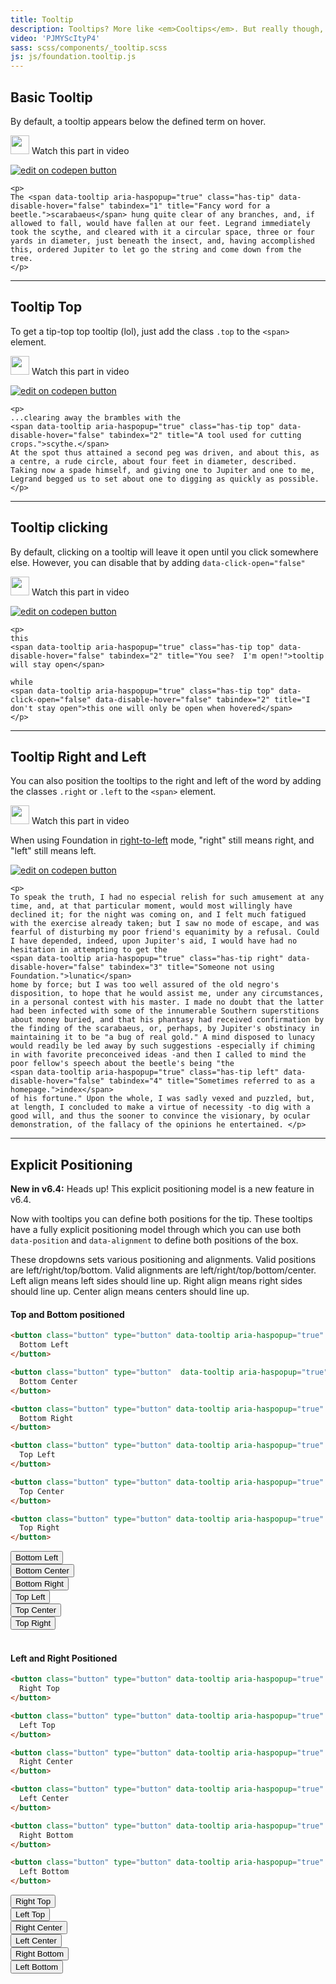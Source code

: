 ```yaml
---
title: Tooltip
description: Tooltips? More like <em>Cooltips</em>. But really though, tooltips are nifty for displaying extended information for a term or action on a page.
video: 'PJMYScItyP4'
sass: scss/components/_tooltip.scss
js: js/foundation.tooltip.js
---
```



## Basic Tooltip
By default, a tooltip appears below the defined term on hover.

<p>
  <a class="" data-open-video="0:49"><img src="{{root}}assets/img/icons/watch-video-icon.svg" class="video-icon" height="30" width="30" alt=""> Watch this part in video</a>
</p>

<div class="docs-codepen-container">
  <a class="codepen-logo-link" href="http://codepen.io/ZURBFoundation/pen/zwLxaY?editors=1000" target="_blank"><img src="{{root}}assets/img/logos/edit-in-browser.svg" class="" height="" width="" alt="edit on codepen button"></a>
</div>

```html_example
<p>
The <span data-tooltip aria-haspopup="true" class="has-tip" data-disable-hover="false" tabindex="1" title="Fancy word for a beetle.">scarabaeus</span> hung quite clear of any branches, and, if allowed to fall, would have fallen at our feet. Legrand immediately took the scythe, and cleared with it a circular space, three or four yards in diameter, just beneath the insect, and, having accomplished this, ordered Jupiter to let go the string and come down from the tree.
</p>
```

---

## Tooltip Top
To get a tip-top top tooltip (lol), just add the class `.top` to the `<span>` element.

<p>
  <a class="" data-open-video="3:00"><img src="{{root}}assets/img/icons/watch-video-icon.svg" class="video-icon" height="30" width="30" alt=""> Watch this part in video</a>
</p>

<div class="docs-codepen-container">
  <a class="codepen-logo-link" href="http://codepen.io/ZURBFoundation/pen/BRPyqx?editors=1000" target="_blank"><img src="{{root}}assets/img/logos/edit-in-browser.svg" class="" height="" width="" alt="edit on codepen button"></a>
</div>

```html_example
<p>
...clearing away the brambles with the
<span data-tooltip aria-haspopup="true" class="has-tip top" data-disable-hover="false" tabindex="2" title="A tool used for cutting crops.">scythe.</span>
At the spot thus attained a second peg was driven, and about this, as a centre, a rude circle, about four feet in diameter, described. Taking now a spade himself, and giving one to Jupiter and one to me, Legrand begged us to set about one to digging as quickly as possible.
</p>
```

---

## Tooltip clicking

By default, clicking on a tooltip will leave it open until you click somewhere else.  However, you can disable that by adding `data-click-open="false"`

<p>
  <a class="" data-open-video="4:12"><img src="{{root}}assets/img/icons/watch-video-icon.svg" class="video-icon" height="30" width="30" alt=""> Watch this part in video</a>
</p>

<div class="docs-codepen-container">
  <a class="codepen-logo-link" href="http://codepen.io/ZURBFoundation/pen/XRBJvm?editors=1000" target="_blank"><img src="{{root}}assets/img/logos/edit-in-browser.svg" class="" height="" width="" alt="edit on codepen button"></a>
</div>

```html_example
<p>
this
<span data-tooltip aria-haspopup="true" class="has-tip top" data-disable-hover="false" tabindex="2" title="You see?  I'm open!">tooltip will stay open</span>

while
<span data-tooltip aria-haspopup="true" class="has-tip top" data-click-open="false" data-disable-hover="false" tabindex="2" title="I don't stay open">this one will only be open when hovered</span>
</p>
```

---

## Tooltip Right and Left

You can also position the tooltips to the right and left of the word by adding the classes `.right` or `.left` to the `<span>` element.

<p>
  <a class="" data-open-video="3:00"><img src="{{root}}assets/img/icons/watch-video-icon.svg" class="video-icon" height="30" width="30" alt=""> Watch this part in video</a>
</p>

<div class="primary callout">
  <p>When using Foundation in <a href="rtl.html">right-to-left</a> mode, "right" still means right, and "left" still means left.</p>
</div>

<div class="docs-codepen-container">
  <a class="codepen-logo-link" href="http://codepen.io/ZURBFoundation/pen/EmpaJP?editors=1000" target="_blank"><img src="{{root}}assets/img/logos/edit-in-browser.svg" class="" height="" width="" alt="edit on codepen button"></a>
</div>

```html_example
<p>
To speak the truth, I had no especial relish for such amusement at any time, and, at that particular moment, would most willingly have declined it; for the night was coming on, and I felt much fatigued with the exercise already taken; but I saw no mode of escape, and was fearful of disturbing my poor friend's equanimity by a refusal. Could I have depended, indeed, upon Jupiter's aid, I would have had no hesitation in attempting to get the
<span data-tooltip aria-haspopup="true" class="has-tip right" data-disable-hover="false" tabindex="3" title="Someone not using Foundation.">lunatic</span>
home by force; but I was too well assured of the old negro's disposition, to hope that he would assist me, under any circumstances, in a personal contest with his master. I made no doubt that the latter had been infected with some of the innumerable Southern superstitions about money buried, and that his phantasy had received confirmation by the finding of the scarabaeus, or, perhaps, by Jupiter's obstinacy in maintaining it to be "a bug of real gold." A mind disposed to lunacy would readily be led away by such suggestions -especially if chiming in with favorite preconceived ideas -and then I called to mind the poor fellow's speech about the beetle's being "the
<span data-tooltip aria-haspopup="true" class="has-tip left" data-disable-hover="false" tabindex="4" title="Sometimes referred to as a homepage.">index</span>
of his fortune." Upon the whole, I was sadly vexed and puzzled, but, at length, I concluded to make a virtue of necessity -to dig with a good will, and thus the sooner to convince the visionary, by ocular demonstration, of the fallacy of the opinions he entertained. </p>
```

---

## Explicit Positioning

<div class="callout primary">
  <p><strong>New in v6.4:</strong> Heads up! This explicit positioning model is a new feature in v6.4.</p>
</div>

Now with tooltips you can define both positions for the tip. These tooltips have a fully explicit positioning model through which you can use both `data-position` and `data-alignment` to define both positions of the box.

These dropdowns sets various positioning and alignments. Valid positions are left/right/top/bottom. Valid alignments are left/right/top/bottom/center. Left align means left sides should line up. Right align means right sides should line up. Center align means centers should line up.

#### Top and Bottom positioned

```html
<button class="button" type="button" data-tooltip aria-haspopup="true" class="has-tip" data-disable-hover="false" tabindex="1" title="Fancy word for a beetle." data-position="bottom" data-alignment="left">
  Bottom Left
</button>

<button class="button" type="button"  data-tooltip aria-haspopup="true" class="has-tip" data-disable-hover="false" tabindex="1" title="Fancy word for a beetle." data-position="bottom" data-alignment="center">
  Bottom Center
</button>

<button class="button" type="button" data-tooltip aria-haspopup="true" class="has-tip" data-disable-hover="false" tabindex="1" title="Fancy word for a beetle." data-position="bottom" data-alignment="right">
  Bottom Right
</button>

<button class="button" type="button" data-tooltip aria-haspopup="true" class="has-tip" data-disable-hover="false" tabindex="1" title="Fancy word for a beetle." data-position="top" data-alignment="left">
  Top Left
</button>

<button class="button" type="button" data-tooltip aria-haspopup="true" class="has-tip" data-disable-hover="false" tabindex="1" title="Fancy word for a beetle." data-position="top" data-alignment="center">
  Top Center
</button>

<button class="button" type="button" data-tooltip aria-haspopup="true" class="has-tip" data-disable-hover="false" tabindex="1" title="Fancy word for a beetle." data-position="top" data-alignment="right">
  Top Right
</button>
```

<div class="row small-up-1 medium-up-3">
  <div class="column">
    <button class="button" type="button" data-tooltip aria-haspopup="true" class="has-tip" data-disable-hover="false" tabindex="1" title="Fancy word for a beetle." data-position="bottom" data-alignment="left">
      Bottom Left
    </button>
  </div>

  <div class="column">
    <button class="button" type="button"  data-tooltip aria-haspopup="true" class="has-tip" data-disable-hover="false" tabindex="1" title="Fancy word for a beetle." data-position="bottom" data-alignment="center">
      Bottom Center
    </button>
  </div>

  <div class="column">
    <button class="button" type="button" data-tooltip aria-haspopup="true" class="has-tip" data-disable-hover="false" tabindex="1" title="Fancy word for a beetle." data-position="bottom" data-alignment="right">
      Bottom Right
    </button>
  </div>

  <div class="column">
    <button class="button" type="button" data-tooltip aria-haspopup="true" class="has-tip" data-disable-hover="false" tabindex="1" title="Fancy word for a beetle." data-position="top" data-alignment="left">
      Top Left
    </button>
  </div>

  <div class="column">
    <button class="button" type="button" data-tooltip aria-haspopup="true" class="has-tip" data-disable-hover="false" tabindex="1" title="Fancy word for a beetle." data-position="top" data-alignment="center">
      Top Center
    </button>
  </div>

  <div class="column">
    <button class="button" type="button" data-tooltip aria-haspopup="true" class="has-tip" data-disable-hover="false" tabindex="1" title="Fancy word for a beetle." data-position="top" data-alignment="right">
      Top Right
    </button>
  </div>
</div>

<br>

#### Left and Right Positioned

```html
<button class="button" type="button" data-tooltip aria-haspopup="true" class="has-tip" data-disable-hover="false" tabindex="1" title="Fancy word for a beetle." data-position="right" data-alignment="top">
  Right Top
</button>

<button class="button" type="button" data-tooltip aria-haspopup="true" class="has-tip" data-disable-hover="false" tabindex="1" title="Fancy word for a beetle." data-position="left" data-alignment="top">
  Left Top
</button>

<button class="button" type="button" data-tooltip aria-haspopup="true" class="has-tip" data-disable-hover="false" tabindex="1" title="Fancy word for a beetle." data-position="right" data-alignment="center">
  Right Center
</button>

<button class="button" type="button" data-tooltip aria-haspopup="true" class="has-tip" data-disable-hover="false" tabindex="1" title="Fancy word for a beetle." data-position="left" data-alignment="center">
  Left Center
</button>

<button class="button" type="button" data-tooltip aria-haspopup="true" class="has-tip" data-disable-hover="false" tabindex="1" title="Fancy word for a beetle." data-position="right" data-alignment="bottom">
  Right Bottom
</button>

<button class="button" type="button" data-tooltip aria-haspopup="true" class="has-tip" data-disable-hover="false" tabindex="1" title="Fancy word for a beetle." data-position="left" data-alignment="bottom">
  Left Bottom
</button>
```

<div class="row small-up-1 medium-up-2">
  <div class="column">
    <button class="button" type="button" data-tooltip aria-haspopup="true" class="has-tip" data-disable-hover="false" tabindex="1" title="Fancy word for a beetle." data-position="right" data-alignment="top">
      Right Top
    </button>
  </div>
  <div class="column">
    <button class="button" type="button" data-tooltip aria-haspopup="true" class="has-tip" data-disable-hover="false" tabindex="1" title="Fancy word for a beetle." data-position="left" data-alignment="top">
      Left Top
    </button>
  </div>

  <div class="column">
    <button class="button" type="button" data-tooltip aria-haspopup="true" class="has-tip" data-disable-hover="false" tabindex="1" title="Fancy word for a beetle." data-position="right" data-alignment="center">
      Right Center
    </button>
  </div>
  <div class="column">
    <button class="button" type="button" data-tooltip aria-haspopup="true" class="has-tip" data-disable-hover="false" tabindex="1" title="Fancy word for a beetle." data-position="left" data-alignment="center">
      Left Center
    </button>
  </div>

  <div class="column">
    <button class="button" type="button" data-tooltip aria-haspopup="true" class="has-tip" data-disable-hover="false" tabindex="1" title="Fancy word for a beetle." data-position="right" data-alignment="bottom">
      Right Bottom
    </button>
  </div>
  <div class="column">
    <button class="button" type="button" data-tooltip aria-haspopup="true" class="has-tip" data-disable-hover="false" tabindex="1" title="Fancy word for a beetle." data-position="left" data-alignment="bottom">
      Left Bottom
    </button>
  </div>
</div>

